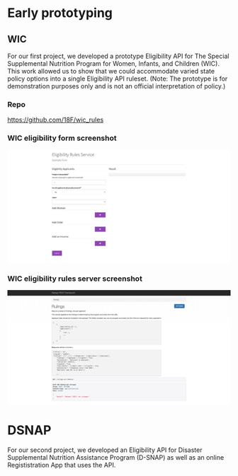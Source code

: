 # Early prototyping

## WIC

For our first project, we developed a prototype Eligibility API for The Special Supplemental Nutrition Program for Women, Infants, and Children (WIC). This work allowed us to show that we could accommodate varied state policy options into a single Eligibility API ruleset. (Note: The prototype is for demonstration purposes only and is not an official interpretation of policy.)

### Repo

https://github.com/18F/wic_rules

### WIC eligibility form screenshot

![WIC eligibility rules server screenshot](/assets/screenshot-wic-form.png)

### WIC eligibility rules server screenshot

![WIC eligibility rules server screenshot](/assets/screenshot-wic-api-docs.png)

# DSNAP

For our second project, we developed an Eligibility API for Disaster Supplemental Nutrition Assistance Program (D-SNAP) as well as an online Regististration App that uses the API.